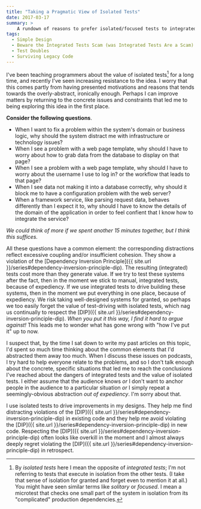 ```yaml
---
title: "Taking a Pragmatic View of Isolated Tests"
date: 2017-03-17
summary: >
    A rundown of reasons to prefer isolated/focused tests to integrated tests.
tags:
  - Simple Design
  - Beware the Integrated Tests Scam (was Integrated Tests Are a Scam)
  - Test Doubles
  - Surviving Legacy Code
---
```

I've been teaching programmers about the value of isolated tests[^definition] for a long time, and recently I've seen increasing resistance to the idea. I worry that this comes partly from having presented motivations and reasons that tends towards the overly-abstract, ironically enough. Perhaps I can improve matters by returning to the concrete issues and constraints that led me to being exploring this idea in the first place.

[^definition]: By _isolated tests_ here I mean the opposite of _integrated tests_; I'm not referring to tests that execute in isolation from the other tests. (I take that sense of isolation for granted and forget even to mention it at all.) You might have seen similar terms like _solitary_ or _focused_. I mean a microtest that checks one small part of the system in isolation from its "complicated" production dependencies.

**Consider the following questions**.

 + When I want to fix a problem within the system's domain or business logic, why should the system distract me with infrastructure or technology issues?
 + When I see a problem with a web page template, why should I have to worry about how to grab data from the database to display on that page?
 + When I see a problem with a web page template, why should I have to worry about the username I use to log in? or the workflow that leads to that page?
 + When I see data not making it into a database correctly, why should it block me to have a configuration problem with the web server?
 + When a framework service, like parsing request data, behaves differently than I expect it to, why should I have to know the details of the domain of the application in order to feel confient that I know how to integrate the service?

_We could think of more if we spent another 15 minutes together, but I think this suffices._

All these questions have a common element: the corresponding distractions reflect excessive coupling and/or insufficient cohesion. They show a violation of the [Dependency Inversion Principle]({{ site.url }}/series#dependency-inversion-principle-dip). The resulting (integrated) tests cost more than they generate value. If we try to test these systems after the fact, then in the moment we stick to manual, integrated tests, because of expediency. If we use integrated tests to drive building these systems, then in the moment we put everything in one place, because of expediency. We risk taking well-designed systems for granted, so perhaps we too easily forget the value of test-driving with isolated tests, which nag us continually to respect the [DIP]({{ site.url }}/series#dependency-inversion-principle-dip). _When you put it this way, I find it hard to argue against!_ This leads me to wonder what has gone wrong with "how I've put it" up to now.

I suspect that, by the time I sat down to write my past articles on this topic, I'd spent so much time thinking about the common elements that I'd abstracted them away too much. When I discuss these issues on podcasts, I try hard to help everyone relate to the problems, and so I don't talk enough about the concrete, specific situations that led me to reach the conclusions I've reached about the dangers of integrated tests and the value of isolated tests. I either assume that the audience knows _or_ I don't want to anchor people in the audience to a particular situation _or_ I simply repeat a seemingly-obvious abstraction _out of expediency_. I'm sorry about that.

<p class="highlight" markdown="1">
I use isolated tests to drive improvements in my designs. They help me find distracting violations of the [DIP]({{ site.url }}/series#dependency-inversion-principle-dip) in existing code and they help me avoid violating the [DIP]({{ site.url }}/series#dependency-inversion-principle-dip) in new code. Respecting the [DIP]({{ site.url }}/series#dependency-inversion-principle-dip) often looks like overkill in the moment and I almost always deeply regret violating the [DIP]({{ site.url }}/series#dependency-inversion-principle-dip) in retrospect.
</p>
